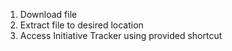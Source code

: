 1. Download file
2. Extract file to desired location
3. Access Initiative Tracker using provided shortcut
